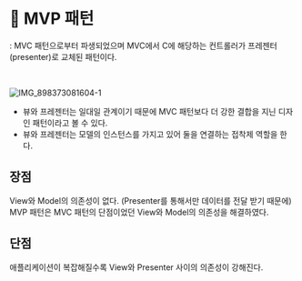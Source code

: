 # 📌 MVP 패턴
: MVC 패턴으로부터 파생되었으며 MVC에서 C에 해당하는 컨트롤러가 프레젠터(presenter)로 교체된 패턴이다.

<br/>

![IMG_898373081604-1](https://github.com/Algosippda-CS/Yeonsu-CS/assets/82032452/b78e0154-72e1-4fa2-8e3b-155a43e8f90c)

- 뷰와 프레젠터는 일대일 관계이기 때문에 MVC 패턴보다 더 강한 결합을 지닌 디자인 패턴이라고 볼 수 있다.
- 뷰와 프레젠터는 모델의 인스턴스를 가지고 있어 둘을 연결하는 접착제 역할을 한다.

## 장점
View와 Model의 의존성이 없다. (Presenter를 통해서만 데이터를 전달 받기 때문에)   
MVP 패턴은 MVC 패턴의 단점이었던 View와 Model의 의존성을 해결하였다.

## 단점
애플리케이션이 복잡해질수록 View와 Presenter 사이의 의존성이 강해진다.
